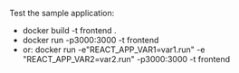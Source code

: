 Test the sample application:

* docker build -t frontend .
* docker run -p3000:3000 -t frontend
* or: docker run -e"REACT_APP_VAR1=var1.run" -e "REACT_APP_VAR2=var2.run" -p3000:3000 -t frontend
